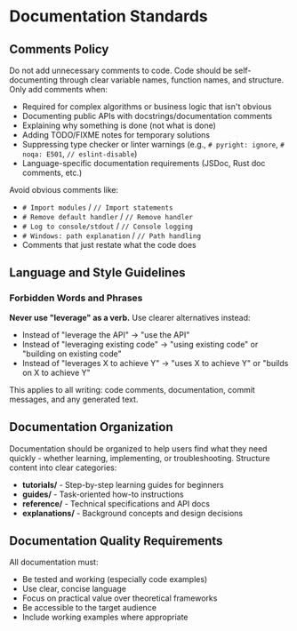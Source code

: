 # Documentation Standards

## Comments Policy

Do not add unnecessary comments to code. Code should be self-documenting through clear variable names, function names, and structure. Only add comments when:
- Required for complex algorithms or business logic that isn't obvious
- Documenting public APIs with docstrings/documentation comments
- Explaining why something is done (not what is done)
- Adding TODO/FIXME notes for temporary solutions
- Suppressing type checker or linter warnings (e.g., `# pyright: ignore`, `# noqa: E501`, `// eslint-disable`)
- Language-specific documentation requirements (JSDoc, Rust doc comments, etc.)

Avoid obvious comments like:
- `# Import modules` / `// Import statements`
- `# Remove default handler` / `// Remove handler`
- `# Log to console/stdout` / `// Console logging`
- `# Windows: path explanation` / `// Path handling`
- Comments that just restate what the code does

## Language and Style Guidelines

### Forbidden Words and Phrases

**Never use "leverage" as a verb.** Use clearer alternatives instead:
- Instead of "leverage the API" → "use the API"
- Instead of "leveraging existing code" → "using existing code" or "building on existing code"
- Instead of "leverages X to achieve Y" → "uses X to achieve Y" or "builds on X to achieve Y"

This applies to all writing: code comments, documentation, commit messages, and any generated text.

## Documentation Organization

Documentation should be organized to help users find what they need quickly - whether learning, implementing, or troubleshooting. Structure content into clear categories:

- **tutorials/** - Step-by-step learning guides for beginners
- **guides/** - Task-oriented how-to instructions  
- **reference/** - Technical specifications and API docs
- **explanations/** - Background concepts and design decisions

## Documentation Quality Requirements

All documentation must:
- Be tested and working (especially code examples)
- Use clear, concise language
- Focus on practical value over theoretical frameworks
- Be accessible to the target audience
- Include working examples where appropriate